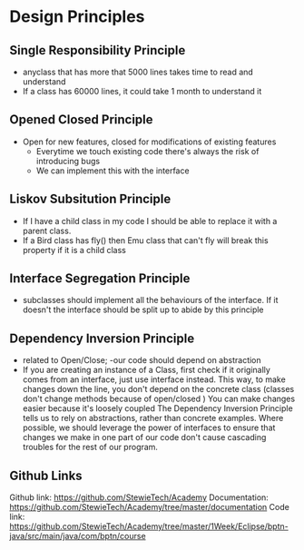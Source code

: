 
# Design Principles

## Single Responsibility Principle

- anyclass that has more that 5000 lines takes time to read and understand
- If a class has 60000 lines, it could take 1 month to understand it

## Opened Closed Principle
- Open for new features, closed for modifications of existing features
    - Everytime we touch existing code there's always the risk of introducing bugs
    - We can implement this with the interface

## Liskov Subsitution Principle
- If I have a child class in my code I should be able to replace it with a parent class. 
- If a Bird class has fly() then Emu class that can't fly will break this property if it is a child class

## Interface Segregation Principle
- subclasses should implement all the behaviours of the interface. If it doesn't the interface should be split up to abide by this principle

## Dependency Inversion Principle
- related to Open/Close; 
-our code should depend on abstraction 
- If you are creating an instance of a Class, first check if it originally comes from an interface, just use interface instead. This way, to make changes down the line, you don't depend on the concrete class (classes don't change methods because of open/closed ) You can make changes easier because it's loosely coupled
The Dependency Inversion Principle tells us to rely on abstractions, rather than concrete examples. Where possible, we should leverage the power of interfaces to ensure that changes we make in one part of our code don't cause cascading troubles for the rest of our program.

## Github Links
Github link: https://github.com/StewieTech/Academy
Documentation: https://github.com/StewieTech/Academy/tree/master/documentation
Code link: https://github.com/StewieTech/Academy/tree/master/1Week/Eclipse/bptn-java/src/main/java/com/bptn/course